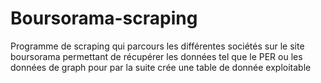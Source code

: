 # Boursorama-scraping
Programme de scraping qui parcours les différentes sociétés sur le site boursorama permettant de récupérer les données tel que le PER ou les données de graph pour par la suite crée une table de donnée exploitable
